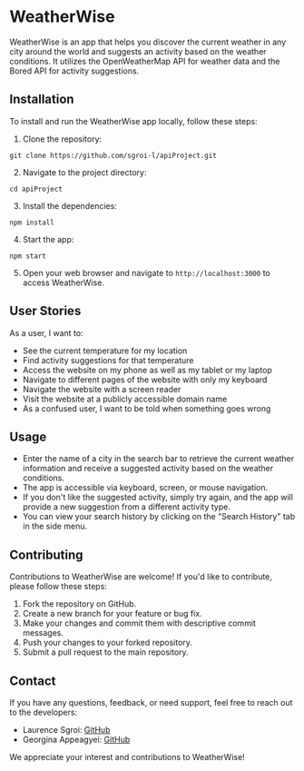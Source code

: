 # WeatherWise

WeatherWise is an app that helps you discover the current weather in any city around the world and suggests an activity based on the weather conditions. It utilizes the OpenWeatherMap API for weather data and the Bored API for activity suggestions.

## Installation

To install and run the WeatherWise app locally, follow these steps:

1. Clone the repository:

```
git clone https://github.com/sgroi-l/apiProject.git
```

2. Navigate to the project directory:

```
cd apiProject
```

3. Install the dependencies:

```
npm install
```
 
4. Start the app:

```
npm start
```

5. Open your web browser and navigate to `http://localhost:3000` to access WeatherWise.

## User Stories
As a user, I want to:
* See the current temperature for my location
* Find activity suggestions for that temperature
* Access the website on my phone as well as my tablet or my laptop
* Navigate to different pages of the website with only my keyboard
* Navigate the website with a screen reader
* Visit the website at a publicly accessible domain name
* As a confused user, I want to be told when something goes wrong

## Usage

- Enter the name of a city in the search bar to retrieve the current weather information and receive a suggested activity based on the weather conditions.
- The app is accessible via keyboard, screen, or mouse navigation.
- If you don't like the suggested activity, simply try again, and the app will provide a new suggestion from a different activity type.
- You can view your search history by clicking on the "Search History" tab in the side menu.

## Contributing

Contributions to WeatherWise are welcome! If you'd like to contribute, please follow these steps:

1. Fork the repository on GitHub.
2. Create a new branch for your feature or bug fix.
3. Make your changes and commit them with descriptive commit messages.
4. Push your changes to your forked repository.
5. Submit a pull request to the main repository.

## Contact

If you have any questions, feedback, or need support, feel free to reach out to the developers:

- Laurence Sgroi: [GitHub](https://github.com/sgroi-l)
- Georgina Appeagyei: [GitHub](https://github.com/generateGeorgina)

We appreciate your interest and contributions to WeatherWise!





